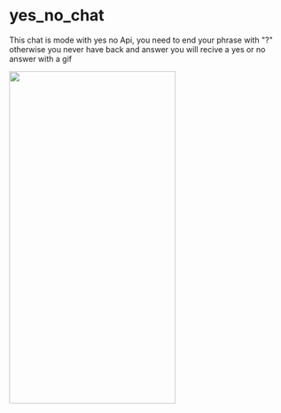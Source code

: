 # yes_no_chat

This chat is mode with yes no Api, you need to end your phrase with "?" otherwise you never have back and answer
you will recive a yes or no answer with a gif


<img src="https://github.com/francescodevar/Yes-No-App/assets/67846639/29ace144-6fda-43ec-b81f-37a6e9455e96" width="300" height="600">
